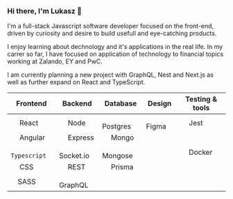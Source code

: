 ### Hi there, I'm Lukasz 👋

I'm a full-stack Javascript software developer focused on the front-end, driven by curiosity and desire to build usefull and eye-catching products.

I enjoy learning about dechnology and it's applications in the real life. In my carrer so far, I have focused on application of technology to financial topics working at Zalando, EY and PwC.

I am currently planning a new project with GraphQL, Nest and Next.js as well as further expand on React and TypeScript.

| Frontend                                                                                                                                                        | Backend                                                                                                                                                                                                                              | Database                                                                                                                                                               | Design                                                                                                                                                                                           | Testing & tools                                                                                                                                             |
| --------------------------------------------------------------------------------------------------------------------------------------------------------------- | ------------------------------------------------------------------------------------------------------------------------------------------------------------------------------------------------------------------------------------ | ---------------------------------------------------------------------------------------------------------------------------------------------------------------------- | ------------------------------------------------------------------------------------------------------------------------------------------------------------------------------------------------ | ----------------------------------------------------------------------------------------------------------------------------------------------------------- |
| <img width="16px" src="https://upload.wikimedia.org/wikipedia/commons/thumb/a/a7/React-icon.svg/1200px-React-icon.svg.png" /> React                             | <img width="16px" src="https://upload.wikimedia.org/wikipedia/commons/thumb/d/d9/Node.js_logo.svg/1200px-Node.js_logo.svg.png" /> Node                                                                                               | <img width="16px" src="https://www.ovhcloud.com/sites/default/files/styles/text_media_horizontal/public/2021-09/ECX-1909_Hero_PostgreSQL_600x400%402x.png" /> Postgres | <img width="16px" src="https://is5-ssl.mzstatic.com/image/thumb/Purple116/v4/f3/4e/4d/f34e4de3-801c-b2c2-8daf-7ee4ed93c13c/AppIcon-0-1x_U007emarketing-0-7-0-85-220.png/1200x630wa.png" /> Figma | <img width="16px" src="https://nx.dev/documentation/shared/jest-logo.png" /> Jest                                                                           |
| <img width="16px" src="https://upload.wikimedia.org/wikipedia/commons/thumb/c/cf/Angular_full_color_logo.svg/1200px-Angular_full_color_logo.svg.png" /> Angular | <img width="16px" src="https://camo.githubusercontent.com/0566752248b4b31b2c4bdc583404e41066bd0b6726f310b73e1140deefcc31ac/68747470733a2f2f692e636c6f756475702e636f6d2f7a6659366c4c376546612d3330303078333030302e706e67g" /> Express | <img width="16px" src="https://mein-aktienmarkt.de/wp-content/uploads/mongodb-logo-q.png" /> Mongo                                                                     |                                                                                                                                                                                                  |                                                                                                                                                             |
| <img width="16px" src="https://cdn.jsdelivr.net/gh/devicons/devicon/icons/typescript/typescript-original.svg" /> `Typescript`                                   | <img width="16px" src="https://upload.wikimedia.org/wikipedia/commons/9/96/Socket-io.svg" /> Socket.io                                                                                                                               | <img width="16px" src="https://tsed.io/mongoose.png" /> Mongose                                                                                                        |                                                                                                                                                                                                  | <img width="16px" src="https://d1.awsstatic.com/acs/characters/Logos/Docker-Logo_Horizontel_279x131.b8a5c41e56b77706656d61080f6a0217a3ba356d.png" /> Docker |
| <img width="16px" src="https://upload.wikimedia.org/wikipedia/commons/thumb/d/d5/CSS3_logo_and_wordmark.svg/1200px-CSS3_logo_and_wordmark.svg.png" /> CSS       | <img width="16px" src="https://encrypted-tbn0.gstatic.com/images?q=tbn:ANd9GcQVrGhpCu6brPEhizJYY8O27KRO-1yMvq_F_g&usqp=CAU" /> REST                                                                                                  | <img width="16px" src="https://cdn.freelogovectors.net/wp-content/uploads/2022/01/prisma_logo-freelogovectors.net_.png" /> Prisma                                      |                                                                                                                                                                                                  |                                                                                                                                                             |
| <img width="16px" src="https://upload.wikimedia.org/wikipedia/commons/thumb/9/96/Sass_Logo_Color.svg/1200px-Sass_Logo_Color.svg.png" />SASS                     | <img width="16px" src="https://upload.wikimedia.org/wikipedia/commons/thumb/1/17/GraphQL_Logo.svg/1200px-GraphQL_Logo.svg.png" /> GraphQL                                                                                            |                                                                                                                                                                        |                                                                                                                                                                                                  |                                                                                                                                                             |
